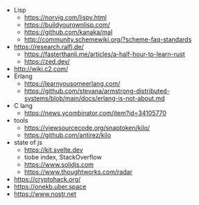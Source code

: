 * Lisp
  * https://norvig.com/lispy.html
  * https://buildyourownlisp.com/
  * https://github.com/kanaka/mal
  * http://community.schemewiki.org/?scheme-faq-standards
* https://research.ralfj.de/
  * https://fasterthanli.me/articles/a-half-hour-to-learn-rust
  * https://zed.dev/
* http://wiki.c2.com/
* Erlang
  * https://learnyousomeerlang.com/
  * https://github.com/stevana/armstrong-distributed-systems/blob/main/docs/erlang-is-not-about.md
* C lang
  * https://news.ycombinator.com/item?id=34105770
* tools
  * https://viewsourcecode.org/snaptoken/kilo/
  * https://github.com/antirez/kilo
* state of js
  * https://kit.svelte.dev 
  * tiobe index, StackOverflow 
  * https://www.solidjs.com
  * https://www.thoughtworks.com/radar
* https://cryptohack.org/
* https://onekb.uber.space
* https://www.nostr.net
